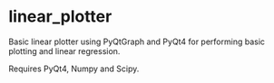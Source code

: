 # linear_plotter
Basic linear plotter using PyQtGraph and PyQt4 for performing basic plotting and linear regression.

Requires PyQt4, Numpy and Scipy.

